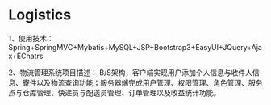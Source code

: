 # Logistics
1、使用技术：Spring+SpringMVC+Mybatis+MySQL+JSP+Bootstrap3+EasyUI+JQuery+Ajax+EChatrs

2、物流管理系统项目描述：
B/S架构，客户端实现用户添加个人信息与收件人信息、寄件以及物流查询功能；服务器端完成用户管理、权限管理、角色管理、服务点与仓库管理、快递员与配送员管理、订单管理以及收益统计功能。

